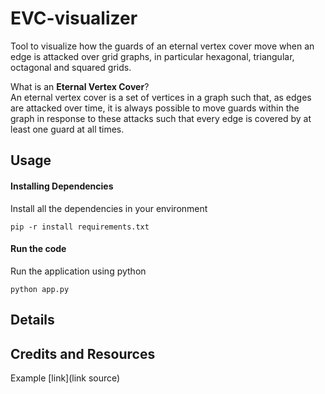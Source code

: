 # EVC-visualizer
<p>
Tool to visualize how the guards of an eternal vertex cover move when an edge is attacked over grid graphs, in particular hexagonal, triangular, octagonal and squared grids.
</p> 
<p> 
What is an <b>Eternal Vertex Cover</b>? </br>
An eternal vertex cover is a set of vertices in a graph such that,
as edges are attacked over time, it is always possible to move
guards within the graph in response to these attacks such that
every edge is covered by at least one guard at all times.
</p> 


## Usage

#### Installing Dependencies
Install all the dependencies in your environment

``` 
pip -r install requirements.txt
 ```

#### Run the code
Run the application using python
``` 
python app.py
 ```



## Details





## Credits and Resources
Example [link](link source)

